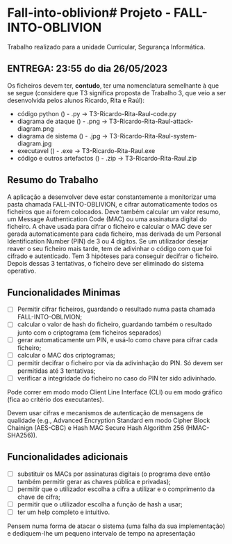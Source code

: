 # Fall-into-oblivion# Projeto - FALL-INTO-OBLIVION
Trabalho realizado para a unidade Curricular, Segurança Informática.

## ENTREGA: 23:55 do dia 26/05/2023

Os ficheiros devem ter, **contudo**, ter uma nomenclatura semelhante à que se segue (considere que T3 significa proposta de Trabalho 3, que veio a ser desenvolvida pelos alunos Ricardo, Rita e Raúl):

- código python () - .py → T3-Ricardo-Rita-Raul-code.py
- diagrama de ataque () - .png → T3-Ricardo-Rita-Raul-attack-diagram.png
- diagrama de sistema () - .jpg → T3-Ricardo-Rita-Raul-system-diagram.jpg
- executavel () - .exe → T3-Ricardo-Rita-Raul.exe
- código e outros artefactos () - .zip → T3-Ricardo-Rita-Raul.zip

## Resumo do Trabalho

A aplicação a desenvolver deve estar constantemente a monitorizar uma pasta chamada FALL-INTO-OBLIVION, e cifrar automaticamente todos os ficheiros que aí forem colocados. Deve também calcular um valor resumo, um Message Authentication
Code (MAC) ou uma assinatura digital do ficheiro. A chave usada para cifrar o ficheiro e calcular o MAC deve ser gerada automaticamente para cada ficheiro, mas derivada de um Personal Identification Number (PIN) de 3 ou 4 dígitos. Se um utilizador desejar reaver o seu ficheiro mais tarde, tem de adivinhar o código com que foi cifrado e autenticado. Tem 3 hipóteses para conseguir decifrar o ficheiro. Depois dessas 3 tentativas, o ficheiro deve ser eliminado do sistema operativo.

## Funcionalidades Minimas

- [ ]  Permitir cifrar ficheiros, guardando o resultado numa pasta chamada
FALL-INTO-OBLIVION;
- [ ]  calcular o valor de hash do ficheiro, guardando também o resultado junto com o criptograma (em ficheiros separados)
- [ ]  gerar automaticamente um PIN, e usá-lo como chave para cifrar cada ficheiro;
- [ ]  calcular o MAC dos criptogramas;
- [ ]  permitir decifrar o ficheiro por via da adivinhação do PIN. Só devem ser permitidas até 3 tentativas;
- [ ]  verificar a integridade do ficheiro no caso do PIN ter sido adivinhado.

Pode correr em modo modo Client Line Interface (CLI) ou em modo gráfico (fica ao
critério dos executantes).

Devem usar cifras e mecanismos de autenticação de mensagens de qualidade (e.g., Advanced Encryption Standard em modo Cipher Block Chainign (AES-CBC) e Hash MAC Secure Hash Algorithm 256 (HMAC-SHA256)).

## Funcionalidades adicionais

- [ ]  substituir os MACs por assinaturas digitais (o programa deve então também permitir
gerar as chaves pública e privadas);
- [ ]  permitir que o utilizador escolha a cifra a utilizar e o comprimento da chave de cifra;
- [ ]  permitir que o utilizador escolha a função de hash a usar;
- [ ]  ter um help completo e intuitivo.

Pensem numa forma de atacar o sistema (uma falha
da sua implementação) e dediquem-lhe um pequeno intervalo de tempo na apresentação
